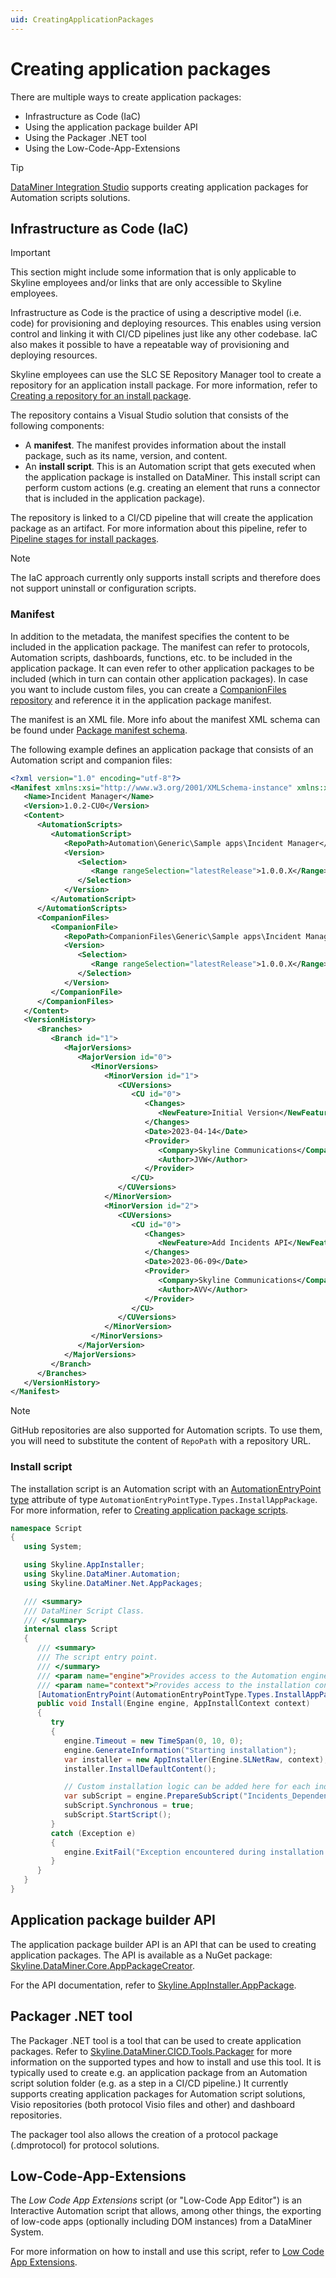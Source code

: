 ```yaml
---
uid: CreatingApplicationPackages
---
```


# Creating application packages

There are multiple ways to create application packages:

- Infrastructure as Code (IaC)
- Using the application package builder API
- Using the Packager .NET tool
- Using the Low-Code-App-Extensions

> [!TIP]
> [DataMiner Integration Studio](xref:Overall_concept_of_the_DataMiner_Integration_Studio) supports creating application packages for Automation scripts solutions.

## Infrastructure as Code (IaC)

> [!IMPORTANT]
> This section might include some information that is only applicable to Skyline employees and/or links that are only accessible to Skyline employees.

Infrastructure as Code is the practice of using a descriptive model (i.e. code) for provisioning and deploying resources. This enables using version control and linking it with CI/CD pipelines just like any other codebase. IaC also makes it possible to have a repeatable way of provisioning and deploying resources.

Skyline employees can use the SLC SE Repository Manager tool to create a repository for an application install package. For more information, refer to [Creating a repository for an install package](xref:Creating_a_repository_for_an_install_package).

The repository contains a Visual Studio solution that consists of the following components:

- A **manifest**. The manifest provides information about the install package, such as its name, version, and content.
- An **install script**. This is an Automation script that gets executed when the application package is installed on DataMiner. This install script can perform custom actions (e.g. creating an element that runs a connector that is included in the application package).

The repository is linked to a CI/CD pipeline that will create the application package as an artifact. For more information about this pipeline, refer to [Pipeline stages for install packages](xref:Pipeline_stages_for_install_packages).

> [!NOTE]
> The IaC approach currently only supports install scripts and therefore does not support uninstall or configuration scripts.

### Manifest

In addition to the metadata, the manifest specifies the content to be included in the application package. The manifest can refer to protocols, Automation scripts, dashboards, functions, etc. to be included in the application package. It can even refer to other application packages to be included (which in turn can contain other application packages). In case you want to include custom files, you can create a [CompanionFiles repository](xref:Repository_types#files) and reference it in the application package manifest.

The manifest is an XML file. More info about the manifest XML schema can be found under [Package manifest schema](xref:SchemaPackageManifest).

The following example defines an application package that consists of an Automation script and companion files:

```xml
<?xml version="1.0" encoding="utf-8"?>
<Manifest xmlns:xsi="http://www.w3.org/2001/XMLSchema-instance" xmlns:xsd="http://www.w3.org/2001/XMLSchema" xmlns="http://www.skyline.be/packageManifest">
   <Name>Incident Manager</Name>
   <Version>1.0.2-CU0</Version>
   <Content>
      <AutomationScripts>
         <AutomationScript>
            <RepoPath>Automation\Generic\Sample apps\Incident Manager</RepoPath>
            <Version>
               <Selection>
                  <Range rangeSelection="latestRelease">1.0.0.X</Range>
               </Selection>
            </Version>
         </AutomationScript>
      </AutomationScripts>
      <CompanionFiles>
         <CompanionFile>
            <RepoPath>CompanionFiles\Generic\Sample apps\Incident Manager</RepoPath>
            <Version>
               <Selection>
                  <Range rangeSelection="latestRelease">1.0.0.X</Range>
               </Selection>
            </Version>
         </CompanionFile>
      </CompanionFiles>
   </Content>
   <VersionHistory>
      <Branches>
         <Branch id="1">
            <MajorVersions>
               <MajorVersion id="0">
                  <MinorVersions>
                     <MinorVersion id="1">
                        <CUVersions>
                           <CU id="0">
                              <Changes>
                                 <NewFeature>Initial Version</NewFeature>
                              </Changes>
                              <Date>2023-04-14</Date>
                              <Provider>
                                 <Company>Skyline Communications</Company>
                                 <Author>JVW</Author>
                              </Provider>
                           </CU>
                        </CUVersions>
                     </MinorVersion>
                     <MinorVersion id="2">
                        <CUVersions>
                           <CU id="0">
                              <Changes>
                                 <NewFeature>Add Incidents API</NewFeature>
                              </Changes>
                              <Date>2023-06-09</Date>
                              <Provider>
                                 <Company>Skyline Communications</Company>
                                 <Author>AVV</Author>
                              </Provider>
                           </CU>
                        </CUVersions>
                     </MinorVersion>
                  </MinorVersions>
               </MajorVersion>
            </MajorVersions>
         </Branch>
      </Branches>
   </VersionHistory>
</Manifest>
```

> [!NOTE]
> GitHub repositories are also supported for Automation scripts. To use them, you will need to substitute the content of `RepoPath` with a repository URL.

### Install script

The installation script is an Automation script with an [AutomationEntryPoint type](xref:Skyline.DataMiner.Automation.AutomationEntryPointType.Types) attribute of type `AutomationEntryPointType.Types.InstallAppPackage`. For more information, refer to [Creating application package scripts](xref:Creating_app_package_scripts).

```csharp
namespace Script
{
   using System;

   using Skyline.AppInstaller;
   using Skyline.DataMiner.Automation;
   using Skyline.DataMiner.Net.AppPackages;

   /// <summary>
   /// DataMiner Script Class.
   /// </summary>
   internal class Script
   {
      /// <summary>
      /// The script entry point.
      /// </summary>
      /// <param name="engine">Provides access to the Automation engine.</param>
      /// <param name="context">Provides access to the installation context.</param>
      [AutomationEntryPoint(AutomationEntryPointType.Types.InstallAppPackage)]
      public void Install(Engine engine, AppInstallContext context)
      {
         try
         {
            engine.Timeout = new TimeSpan(0, 10, 0);
            engine.GenerateInformation("Starting installation");
            var installer = new AppInstaller(Engine.SLNetRaw, context);
            installer.InstallDefaultContent();

            // Custom installation logic can be added here for each individual install package.
            var subScript = engine.PrepareSubScript("Incidents_Dependencies_Import");
            subScript.Synchronous = true;
            subScript.StartScript();
         }
         catch (Exception e)
         {
            engine.ExitFail("Exception encountered during installation: " + e);
         }
      }
   }
}
```

## Application package builder API

The application package builder API is an API that can be used to creating application packages. The API is available as a NuGet package: [Skyline.DataMiner.Core.AppPackageCreator](https://www.nuget.org/packages/Skyline.DataMiner.Core.AppPackageCreator).

For the API documentation, refer to [Skyline.AppInstaller.AppPackage](xref:Skyline.AppInstaller.AppPackage).

## Packager .NET tool

The Packager .NET tool is a tool that can be used to create application packages. Refer to [Skyline.DataMiner.CICD.Tools.Packager](https://www.nuget.org/packages/Skyline.DataMiner.CICD.Tools.Packager#readme-body-tab) for more information on the supported types and how to install and use this tool. It is typically used to create e.g. an application package from an Automation script solution folder (e.g. as a step in a CI/CD pipeline.) It currently supports creating application packages for Automation script solutions, Visio repositories (both protocol Visio files and other) and dashboard repositories.

The packager tool also allows the creation of a protocol package (.dmprotocol) for protocol solutions.

## Low-Code-App-Extensions

The *Low Code App Extensions* script (or "Low-Code App Editor") is an Interactive Automation script that allows, among other things, the exporting of low-code apps (optionally including DOM instances) from a DataMiner System.

For more information on how to install and use this script, refer to [Low Code App Extensions](https://github.com/SkylineCommunications/Low-Code-App-Extensions).
